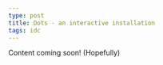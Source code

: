 ```yaml
---
type: post
title: Dots - an interactive installation
tags: idc
---
```


Content coming soon! (Hopefully)
